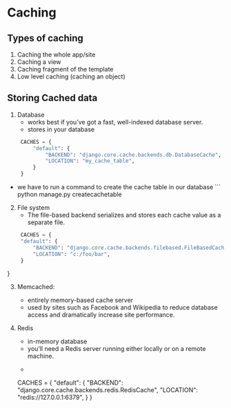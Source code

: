 # Caching

## Types of caching
1. Caching the whole app/site
2. Caching a view
3. Caching fragment of the template
4. Low level caching (caching an object)

## Storing Cached data
1. Database
    - works best if you’ve got a fast, well-indexed database server.
    - stores in your database
   ```python
    CACHES = {
        "default": {
            "BACKEND": "django.core.cache.backends.db.DatabaseCache",
            "LOCATION": "my_cache_table",
        }
    }

- we have to run a command to create the cache table in our database
      ``` 
     python manage.py createcachetable

2. File system
    - The file-based backend serializes and stores each cache value as a separate file. 
   ```python
    CACHES = {
    "default": {
        "BACKEND": "django.core.cache.backends.filebased.FileBasedCache",
        "LOCATION": "c:/foo/bar",
    }
}

   
3. Memcached:
    - entirely memory-based cache server
    - used by sites such as Facebook and Wikipedia to reduce database access and dramatically increase site performance.

4. Redis 
    - in-memory database
    - you’ll need a Redis server running either locally or on a remote machine.
    - ```python
    CACHES = {
    "default": {
        "BACKEND": "django.core.cache.backends.redis.RedisCache",
        "LOCATION": "redis://127.0.0.1:6379",
    }
}
   